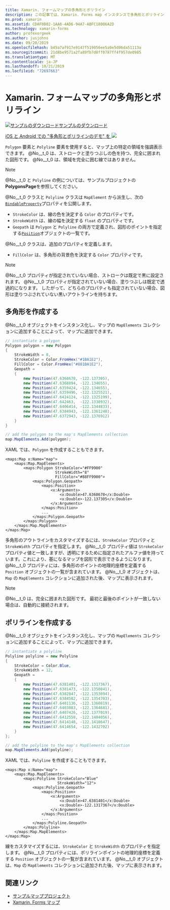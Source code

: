 ```yaml
---
title: Xamarin. フォームマップの多角形とポリライン
description: この記事では、Xamarin. Forms map インスタンスで多角形とポリラインを作成する方法について説明します。
ms.prod: xamarin
ms.assetid: CDAF0B02-1AA8-4AD6-94A7-ABFC18006A2D
ms.technology: xamarin-forms
author: profexorgeek
ms.author: jusjohns
ms.date: 09/20/2019
ms.openlocfilehash: b45a7af917e9147f519056ee5a9e5d06da51113a
ms.sourcegitcommit: 21d8be9571a2fa89fb7d8ff0787ff4f957de0985
ms.translationtype: MT
ms.contentlocale: ja-JP
ms.lasthandoff: 10/21/2019
ms.locfileid: "72697663"
---
```

# <a name="xamarinforms-map-polygons-and-polylines"></a>Xamarin. フォームマップの多角形とポリライン

[![サンプルのダウンロード](~/media/shared/download.png)サンプルのダウンロード](https://docs.microsoft.com/samples/xamarin/xamarin-forms-samples/workingwithmaps)

[iOS と Android での "多角形とポリラインのデモ" を ![](polygons-images/polygon-app-cropped.png)](polygons-images/polygon-app.png#lightbox)

`Polygon` 要素と `Polyline` 要素を使用すると、マップ上の特定の領域を強調表示できます。 @No__t_0 は、ストロークと塗りつぶしの色を持つ、完全に囲まれた図形です。 @No__t_0 は、領域を完全に囲む線ではありません。

> [!NOTE]
> @No__t_0 と `Polyline` の例については、サンプルプロジェクトの**PolygonsPage**を参照してください。

@No__t_0 クラスと `Polyline` クラスは `MapElement` から派生し、次の[`BindableProperty`](xref:Xamarin.Forms.BindableProperty)プロパティを公開します。

- `StrokeColor` は、線の色を決定する `Color` のプロパティです。
- `StrokeWidth` は、線の幅を決定する `float` のプロパティです。
- `Geopath` は `Polygon` と `Polyline` の両方で定義され、図形のポイントを指定する[`Position`](xref:Xamarin.Forms.Maps.Position)オブジェクトの一覧です。

@No__t_0 クラスは、追加のプロパティを定義します。

- `FillColor` は、多角形の背景色を決定する `Color` プロパティです。

> [!NOTE]
> @No__t_0 プロパティが指定されていない場合、ストロークは既定で黒に設定されます。 @No__t_0 プロパティが指定されていない場合、塗りつぶしは既定で透過的になります。 したがって、どちらのプロパティも指定されていない場合、図形は塗りつぶされていない黒いアウトラインを持ちます。

## <a name="create-a-polygon"></a>多角形を作成する

@No__t_0 オブジェクトをインスタンス化し、マップの `MapElements` コレクションに追加することによって、マップに追加できます。

```csharp
// instantiate a polygon
Polygon polygon = new Polygon
{
    StrokeWidth = 8,
    StrokeColor = Color.FromHex("#1BA1E2"),
    FillColor = Color.FromHex("#881BA1E2"),
    Geopath =
    {
        new Position(47.6368678, -122.137305),
        new Position(47.6368894, -122.134655),
        new Position(47.6359424, -122.134655),
        new Position(47.6359496, -122.1325521),
        new Position(47.6424124, -122.1325199),
        new Position(47.642463,  -122.1338932),
        new Position(47.6406414, -122.1344833),
        new Position(47.6384943, -122.1361248),
        new Position(47.6372943, -122.1376912)
    }
}

// add the polygon to the map's MapElements collection
map.MapElements.Add(polygon);
```

XAML では、`Polygon` を作成することもできます。

```xaml
<maps:Map x:Name="map">
    <maps:Map.MapElements>
        <maps:Polygon StrokeColor="#FF9900"
                      StrokeWidth="8"
                      FillColor="#88FF9900">
            <maps:Polygon.Geopath>
                <maps:Position>
                    <x:Arguments>
                        <x:Double>47.6368678</x:Double>
                        <x:Double>-122.137305</x:Double>
                    </x:Arguments>
                </maps:Position>
                ...
            </maps:Polygon.Geopath>
        </maps:Polygon>
    </maps:Map.MapElements>
</maps:Map>
```

多角形のアウトラインをカスタマイズするには、`StrokeColor` プロパティと `StrokeWidth` プロパティを指定します。 @No__t_0 プロパティ値は `StrokeColor` プロパティ値と一致しますが、透明にするために指定されたアルファ値を持っています。これにより、基になるマップを図形で表示できるようになります。 @No__t_0 プロパティには、多角形のポイントの地理的座標を定義する `Position` オブジェクトの一覧が含まれています。 @No__t_0 オブジェクトは、`Map` の `MapElements` コレクションに追加された後、マップに表示されます。

> [!NOTE]
> @No__t_0 は、完全に囲まれた図形です。 最初と最後のポイントが一致しない場合は、自動的に接続されます。

## <a name="create-a-polyline"></a>ポリラインを作成する

@No__t_0 オブジェクトをインスタンス化し、マップの `MapElements` コレクションに追加することによって、マップに追加できます。

```csharp
// instantiate a polyline
Polyline polyline = new Polyline
{
    StrokeColor = Color.Blue,
    StrokeWidth = 12,
    Geopath =
    {
        new Position(47.6381401, -122.1317367),
        new Position(47.6381473, -122.1350841),
        new Position(47.6382847, -122.1353094),
        new Position(47.6384582, -122.1354703),
        new Position(47.6401136, -122.1360819),
        new Position(47.6403883, -122.1364681),
        new Position(47.6407426, -122.1377019),
        new Position(47.6412558, -122.1404056),
        new Position(47.6414148, -122.1418647),
        new Position(47.6414654, -122.1432702)
    }
};

// add the polyline to the map's MapElements collection
map.MapElements.Add(polyline);
```

XAML では、`Polyline` を作成することもできます。

```xaml
<maps:Map x:Name="map">
    <maps:Map.MapElements>
        <maps:Polyline StrokeColor="Blue"
                       StrokeWidth="12">
            <maps:Polyline.Geopath>
                <maps:Position>
                    <x:Arguments>
                        <x:Double>47.6381401</x:Double>
                        <x:Double>-122.1317367</x:Double>
                    </x:Arguments>
                </maps:Position>
                ...
            </maps:Polyline.Geopath>
        </maps:Polyline>
    </maps:Map.MapElements>
</maps:Map>
```

線をカスタマイズするには、`StrokeColor` と `StrokeWidth` のプロパティを指定します。 @No__t_0 プロパティには、ポリラインポイントの地理的座標を定義する `Position` オブジェクトの一覧が含まれています。 @No__t_0 オブジェクトは、`Map` の `MapElements` コレクションに追加された後、マップに表示されます。

## <a name="related-links"></a>関連リンク

- [サンプルマッププロジェクト](https://docs.microsoft.com/samples/xamarin/xamarin-forms-samples/workingwithmaps)
- [Xamarin. Forms マップ](~/xamarin-forms/user-interface/map/index.md)
